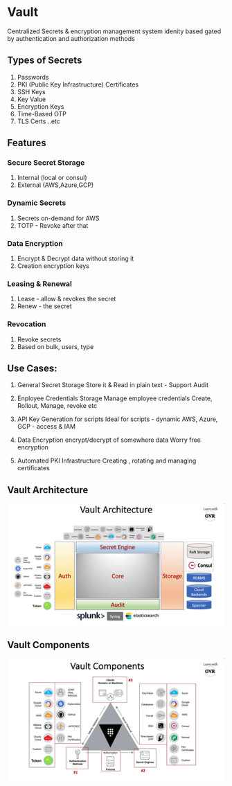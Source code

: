 # Vault

Centralized Secrets & encryption management system
idenity based
gated by authentication and authorization methods

## Types of Secrets

1. Passwords
2. PKI (Public Key Infrastructure) Certificates
3. SSH Keys
4. Key Value
5. Encryption Keys
6. Time-Based OTP
7. TLS Certs ..etc


## Features

### Secure Secret Storage
1. Internal (local or consul)
2. External (AWS,Azure,GCP)

### Dynamic Secrets
1. Secrets on-demand for AWS
2. TOTP - Revoke after that

### Data Encryption
1. Encrypt & Decrypt data without storing it
2. Creation encryption keys

### Leasing & Renewal
1. Lease - allow & revokes the secret
2. Renew - the secret

### Revocation
1. Revoke secrets
2. Based on bulk, users, type

## Use Cases:

1. General Secret Storage
    Store it &
    Read in plain text - Support Audit

2. Enployee Credentials Storage
    Manage employee credentials
    Create, Rollout, Manage, revoke etc

3. API Key Generation for scripts
    Ideal for scripts - dynamic
    AWS, Azure, GCP - access & IAM

4. Data Encryption
    encrypt/decrypt of somewhere data
    Worry free encryption

5. Automated PKI Infrastructure
    Creating , rotating and managing certificates


## Vault Architecture

![vault](./vault-arch.png)

## Vault Components
![Vault Components](./vault-components.png)




